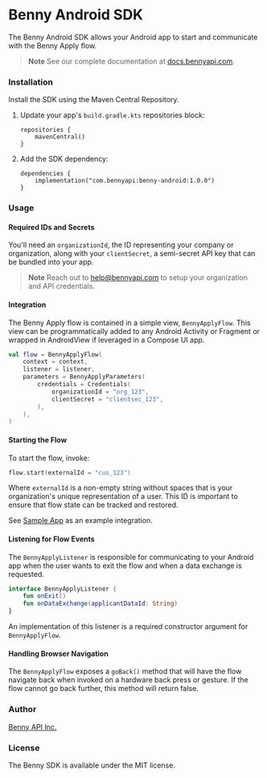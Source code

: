 # Benny Android SDK
The Benny Android SDK allows your Android app to start and communicate with the Benny Apply flow.

> **Note**
> See our complete documentation at [docs.bennyapi.com](https://docs.bennyapi.com).

### Installation
Install the SDK using the Maven Central Repository.

1. Update your app's `build.gradle.kts` repositories block:
   
    ```Gradle
    repositories {
        mavenCentral()
    }
    ```
2. Add the SDK dependency:
   
    ```Gradle
    dependencies {
        implementation("com.bennyapi:benny-android:1.0.0")
    }
    ```

### Usage
#### Required IDs and Secrets
You'll need an `organizationId`, the ID representing your company or organization, along with your `clientSecret`, a semi-secret API
key that can be bundled into your app.

> **Note**
> Reach out to [help@bennyapi.com](help@bennyapi.com) to setup your organization and API credentials.

#### Integration
The Benny Apply flow is contained in a simple view, `BennyApplyFlow`. This view can be programmatically added to any Android Activity or Fragment
or wrapped in AndroidView if leveraged in a Compose UI app.

```Kotlin
val flow = BennyApplyFlow(
    context = context,
    listener = listener,
    parameters = BennyApplyParameters(
        credentials = Credentials(
            organizationId = "org_123",
            clientSecret = "clientsec_123",
        ),
    ),
)
```

#### Starting the Flow
To start the flow, invoke:

```Kotlin
flow.start(externalId = "cus_123")
```
Where `externalId` is a non-empty string without spaces that is your organization's unique representation of a user. 
This ID is important to ensure that flow state can be tracked and restored.

See [Sample App](sample-app) as an example integration.

#### Listening for Flow Events
The `BennyApplyListener` is responsible for communicating to your Android app when the user wants to exit the flow
and when a data exchange is requested.

```Kotlin
interface BennyApplyListener {
    fun onExit()
    fun onDataExchange(applicantDataId: String)
}
```
An implementation of this listener is a required constructor argument for `BennyApplyFlow`.

#### Handling Browser Navigation
The `BennyApplyFlow` exposes a `goBack()` method that will have the flow navigate back when invoked on a hardware back press or gesture. 
If the flow cannot go back further, this method will return false.

### Author
[Benny API Inc.](https://bennyapi.com)

### License
The Benny SDK is available under the MIT license.
